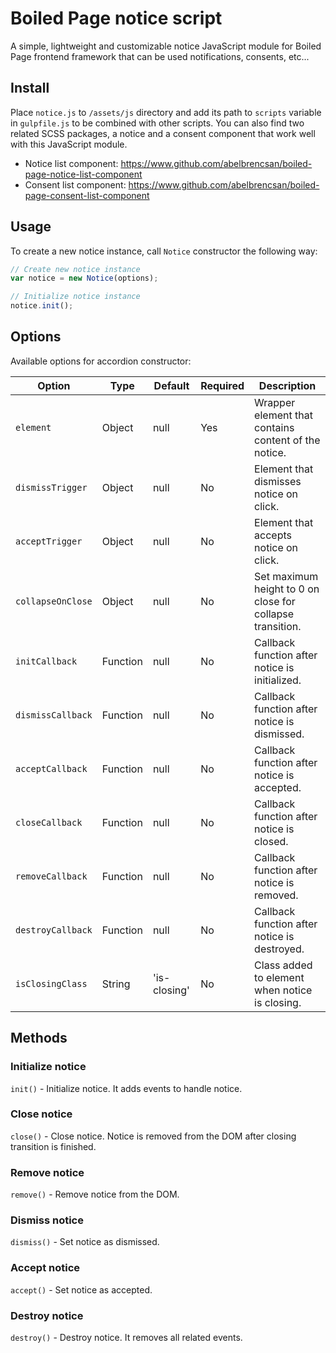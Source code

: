 # Boiled Page notice script

A simple, lightweight and customizable notice JavaScript module for Boiled Page frontend framework that can be used notifications, consents, etc...

## Install

Place `notice.js` to `/assets/js` directory and add its path to `scripts` variable in `gulpfile.js` to be combined with other scripts. You can also find two related SCSS packages, a notice and a consent component that work well with this JavaScript module.

- Notice list component: <https://www.github.com/abelbrencsan/boiled-page-notice-list-component>
- Consent list component: <https://www.github.com/abelbrencsan/boiled-page-consent-list-component>

## Usage

To create a new notice instance, call `Notice` constructor the following way:

```js
// Create new notice instance
var notice = new Notice(options);

// Initialize notice instance
notice.init();
```

## Options

Available options for accordion constructor:

Option| Type | Default | Required | Description
------|------|---------|----------|------------
`element` | Object | null | Yes | Wrapper element that contains content of the notice.
`dismissTrigger` | Object | null | No | Element that dismisses notice on click.
`acceptTrigger` | Object | null | No | Element that accepts notice on click.
`collapseOnClose` | Object | null | No | Set maximum height to 0 on close for collapse transition.
`initCallback` | Function | null | No | Callback function after notice is initialized.
`dismissCallback` | Function | null | No | Callback function after notice is dismissed.
`acceptCallback` | Function | null | No | Callback function after notice is accepted.
`closeCallback` | Function | null | No | Callback function after notice is closed.
`removeCallback` | Function | null | No | Callback function after notice is removed.
`destroyCallback` | Function | null | No | Callback function after notice is destroyed.
`isClosingClass` | String | 'is-closing' | No | Class added to element when notice is closing.

## Methods

### Initialize notice

`init()` - Initialize notice. It adds events to handle notice.

### Close notice

`close()` - Close notice. Notice is removed from the DOM after closing transition is finished.

### Remove notice

`remove()` - Remove notice from the DOM.

### Dismiss notice

`dismiss()` - Set notice as dismissed.

### Accept notice

`accept()` - Set notice as accepted.

### Destroy notice

`destroy()` - Destroy notice. It removes all related events.